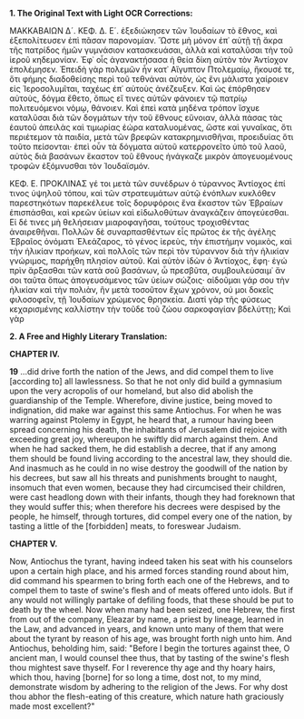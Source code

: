 **1. The Original Text with Light OCR Corrections:**

ΜΑΚΚΑΒΑΙΩΝ Δ´. ΚΕΦ. Δ. Ε´.
ἐξεδιώκησεν τῶν Ἰουδαίων τὸ ἔθνος, καὶ ἐξεπολίτευσεν ἐπὶ πᾶσαν παρονομίαν. Ὥστε μὴ μόνον ἐπ᾿ αὐτῇ τῇ ἄκρα τῆς πατρίδος ἡμῶν γυμνάσιον κατασκευάσαι, ἀλλὰ καὶ καταλῦσαι τὴν τοῦ ἱεροῦ κηδεμονίαν. Ἐφ᾿ οἷς ἀγανακτήσασα ἡ θεία δίκη αὐτὸν τὸν Ἀντίοχον ἐπολέμησεν. Ἐπειδὴ γὰρ πολεμῶν ἦν κατ᾿ Αἴγυπτον Πτολεμαίῳ, ἤκουσέ τε, ὅτι φήμης διαδοθείσης περὶ τοῦ τεθνάναι αὐτὸν, ὡς ἔνι μάλιστα χαίροιεν εἰς Ἱεροσολυμῖται, ταχέως ἐπ᾿ αὐτοὺς ἀνέζευξεν. Καὶ ὡς ἐπόρθησεν αὐτοὺς, δόγμα ἔθετο, ὅπως εἴ τινες αὐτῶν φάνοιεν τῷ πατρίῳ πολιτευόμενοι νόμῳ, θάνοιεν. Καὶ ἐπεὶ κατὰ μηδένα τρόπον ἴσχυε καταλῦσαι διὰ τῶν δογμάτων τὴν τοῦ ἔθνους εὔνοιαν, ἀλλὰ πάσας τὰς ἑαυτοῦ ἀπειλὰς καὶ τιμωρίας ἑώρα καταλυομένας, ὥστε καὶ γυναῖκας, ὅτι περιέτεμον τὰ παιδία, μετὰ τῶν βρεφῶν κατακρημνισθῆναι, προειδυίας ὅτι τοῦτο πείσονται· ἐπεὶ οὖν τὰ δόγματα αὐτοῦ κατερρονεῖτο ὑπὸ τοῦ λαοῦ, αὐτὸς διὰ βασάνων ἕκαστον τοῦ ἔθνους ἠνάγκαζε μικρὸν ἀπογευομένους τροφῶν ἐξόμνυσθαι τὸν Ἰουδαϊσμόν.

ΚΕΦ. Ε.
ΠΡΟΚΛΙΝΑΣ γέ τοι μετὰ τῶν συνέδρων ὁ τύραννος Ἀντίοχος ἐπί τινος ὑψηλοῦ τόπου, καὶ τῶν στρατευμάτων αὐτῷ ἐνόπλων κυκλόθεν παρεστηκότων παρεκέλευε τοῖς δορυφόροις ἕνα ἕκαστον τῶν Ἑβραίων ἐπισπάσθαι, καὶ κρεῶν ὑείων καὶ εἰδωλοθύτων ἀναγκάζειν ἀπογεύεσθαι. Εἰ δέ τινες μὴ θελήσειαν μιαροφαγῆσαι, τούτους τροχισθέντας ἀναιρεθῆναι. Πολλῶν δὲ συναρπασθέντων εἷς πρῶτος ἐκ τῆς ἀγέλης Ἑβραῖος ὀνόματι Ἐλεάζαρος, τὸ γένος ἱερεὺς, τὴν ἐπιστήμην νομικὸς, καὶ τὴν ἡλικίαν προήκων, καὶ πολλοῖς τῶν περὶ τὸν τύραννον διὰ τὴν ἡλικίαν γνώριμος, παρήχθη πλησίον αὐτοῦ. Καὶ αὐτὸν ἰδὼν ὁ Ἀντίοχος, ἔφη· ἐγώ πρὶν ἄρξασθαι τῶν κατὰ σοῦ βασάνων, ὦ πρεσβῦτα, συμβουλεύσαιμ᾿ ἄν σοι ταῦτα ὅπως ἀπογευσάμενος τῶν ὑείων σώζοις· αἰδοῦμαι γάρ σου τὴν ἡλικίαν καὶ τὴν πολιὰν, ἣν μετὰ τοσοῦτον ἔχων χρόνον, οὐ μοι δοκεῖς φιλοσοφεῖν, τῇ Ἰουδαίων χρώμενος θρησκεία. Διατί γὰρ τῆς φύσεως κεχαρισμένης καλλίστην τὴν τοῦδε τοῦ ζώου σαρκοφαγίαν βδελύττῃ; Καὶ γὰρ

**2. A Free and Highly Literary Translation:**

**CHAPTER IV.**

**19** ...did drive forth the nation of the Jews, and did compel them to live [according to] all lawlessness. So that he not only did build a gymnasium upon the very acropolis of our homeland, but also did abolish the guardianship of the Temple. Wherefore, divine justice, being moved to indignation, did make war against this same Antiochus. For when he was warring against Ptolemy in Egypt, he heard that, a rumour having been spread concerning his death, the inhabitants of Jerusalem did rejoice with exceeding great joy, whereupon he swiftly did march against them. And when he had sacked them, he did establish a decree, that if any among them should be found living according to the ancestral law, they should die. And inasmuch as he could in no wise destroy the goodwill of the nation by his decrees, but saw all his threats and punishments brought to naught, insomuch that even women, because they had circumcised their children, were cast headlong down with their infants, though they had foreknown that they would suffer this; when therefore his decrees were despised by the people, he himself, through tortures, did compel every one of the nation, by tasting a little of the [forbidden] meats, to foreswear Judaism.

**CHAPTER V.**

Now, Antiochus the tyrant, having indeed taken his seat with his counselors upon a certain high place, and his armed forces standing round about him, did command his spearmen to bring forth each one of the Hebrews, and to compel them to taste of swine's flesh and of meats offered unto idols. But if any would not willingly partake of defiling foods, that these should be put to death by the wheel. Now when many had been seized, one Hebrew, the first from out of the company, Eleazar by name, a priest by lineage, learned in the Law, and advanced in years, and known unto many of them that were about the tyrant by reason of his age, was brought forth nigh unto him. And Antiochus, beholding him, said: "Before I begin the tortures against thee, O ancient man, I would counsel thee thus, that by tasting of the swine's flesh thou mightest save thyself. For I reverence thy age and thy hoary hairs, which thou, having [borne] for so long a time, dost not, to my mind, demonstrate wisdom by adhering to the religion of the Jews. For why dost thou abhor the flesh-eating of this creature, which nature hath graciously made most excellent?"